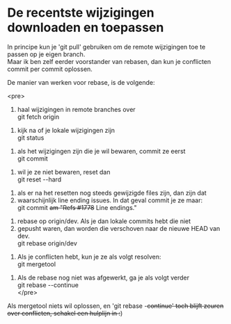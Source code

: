 De recentste wijzigingen downloaden en toepassen
================================================

In principe kun je 'git pull' gebruiken om de remote wijzigingen toe te
passen op je eigen branch.\
Maar ik ben zelf eerder voorstander van rebasen, dan kun je conflicten
commit per commit oplossen.

De manier van werken voor rebase, is de volgende:

&lt;pre&gt;

1.  haal wijzigingen in remote branches over\
    git fetch origin

<!-- -->

1.  kijk na of je lokale wijzigingen zijn\
    git status

<!-- -->

1.  als het wijzigingen zijn die je wil bewaren, commit ze eerst\
    git commit

<!-- -->

1.  wil je ze niet bewaren, reset dan\
    git reset --hard

<!-- -->

1.  als er na het resetten nog steeds gewijzigde files zijn, dan zijn
    dat
2.  waarschijnlijk line ending issues. In dat geval commit je ze maar:\
    git commit ~~am "Refs \#1778~~ Line endings."

<!-- -->

1.  rebase op origin/dev. Als je dan lokale commits hebt die niet
2.  gepusht waren, dan worden die verschoven naar de nieuwe HEAD van
    dev.\
    git rebase origin/dev

<!-- -->

1.  Als je conflicten hebt, kun je ze als volgt resolven:\
    git mergetool

<!-- -->

1.  Als de rebase nog niet was afgewerkt, ga je als volgt verder\
    git rebase --continue\
    &lt;/pre&gt;

Als mergetool niets wil oplossen, en 'git rebase -~~continue' toch
blijft zeuren over conflicten, schakel een hulplijn in :~~)
